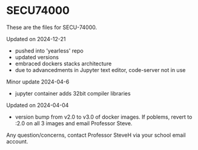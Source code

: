 # SECU74000

These are the files for SECU-74000.

Updated on 2024-12-21
- pushed into 'yearless' repo
- updated versions
- embraced dockers stacks architecture
- due to advancedments in Jupyter text editor, code-server not in use

Minor update 2024-04-6
- jupyter container adds 32bit compiler libraries

Updated on 2024-04-04
- version bump from v2.0 to v3.0 of docker images.  If poblems, revert to :2.0 on all 3 images and email Professor Steve.

Any question/concerns, contact Professor SteveH via your school email account.
